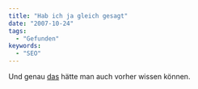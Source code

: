 ```yaml
---
title: "Hab ich ja gleich gesagt"
date: "2007-10-24"
tags:
  - "Gefunden"
keywords:
  - "SEO"
---
```


Und genau [das](http://anmutunddemut.de/2007/10/24/zum-gewerbe-erhobenes-wettruesten-von-taeuschungstechniken/) hätte man auch vorher wissen können.
